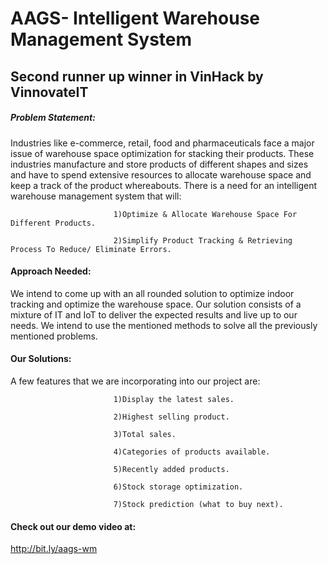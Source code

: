 # AAGS- Intelligent Warehouse Management System

## Second runner up winner in VinHack by VinnovateIT


##### Problem Statement: 

Industries like e-commerce, retail, food and pharmaceuticals face a major issue of warehouse space optimization for stacking their products. These industries manufacture and store products of different shapes and sizes and have to spend extensive resources to allocate warehouse space and keep a track of the product whereabouts. There is a need for an intelligent warehouse management system that will:

                           1)Optimize & Allocate Warehouse Space For Different Products. 

                           2)Simplify Product Tracking & Retrieving Process To Reduce/ Eliminate Errors.


#### Approach Needed:

We intend to come up with an all rounded solution to optimize indoor tracking and optimize the warehouse space. Our solution consists of a mixture of IT and IoT to deliver the expected results and live up to our needs. We intend to use the mentioned methods to solve all the previously mentioned problems.


#### Our Solutions:

A few features that we are incorporating into our project are: 

                           1)Display the latest sales.
                           
                           2)Highest selling product.
                           
                           3)Total sales.
                           
                           4)Categories of products available.
                           
                           5)Recently added products.
                           
                           6)Stock storage optimization.
                           
                           7)Stock prediction (what to buy next).


#### Check out our demo video at:

<http://bit.ly/aags-wm>
